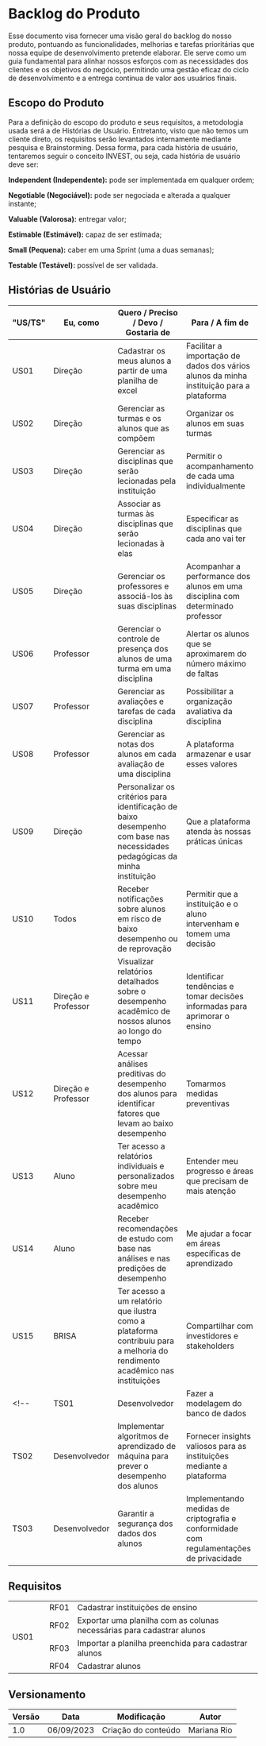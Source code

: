 # Backlog do Produto

Esse documento visa fornecer uma visão geral do backlog do nosso produto, pontuando as funcionalidades, melhorias e tarefas prioritárias que nossa equipe de desenvolvimento pretende elaborar. Ele serve como um guia fundamental para alinhar nossos esforços com as necessidades dos clientes e os objetivos do negócio, permitindo uma gestão eficaz do ciclo de desenvolvimento e a entrega contínua de valor aos usuários finais.

## Escopo do Produto

Para a definição do escopo do produto e seus requisitos, a metodologia usada será a de Histórias de Usuário. Entretanto, visto que não temos um cliente direto, os requisitos serão levantados internamente mediante pesquisa e Brainstorming. Dessa forma, para cada história de usuário, tentaremos seguir o conceito INVEST, ou seja, cada história de usuário deve ser:

**Independent (Independente):** pode ser implementada em qualquer ordem;

**Negotiable (Negociável):** pode ser negociada e alterada a qualquer instante;

**Valuable (Valorosa):** entregar valor;

**Estimable (Estimável):** capaz de ser estimada;

**Small (Pequena):** caber em uma Sprint (uma a duas semanas);

**Testable (Testável):** possível de ser validada.

## Histórias de Usuário
| "US/TS" | Eu, como    | Quero / Preciso / Devo / Gostaria de                                  | Para / A fim de       |
| ------- | ----------- | --------------------------------------------------------------------- | --------------------- |
|US01	  |Direção   	|Cadastrar os meus alunos a partir de uma planilha de excel    |Facilitar a importação de dados dos vários alunos da minha instituição para a plataforma|
|US02	  |	Direção	    |Gerenciar as turmas e os alunos que as compõem	                 |Organizar os alunos em suas turmas|
|US03	  |	Direção	    |Gerenciar as disciplinas que serão lecionadas pela instituição	   |Permitir o acompanhamento de cada uma individualmente|
|US04	  |	Direção   	|Associar as turmas às disciplinas que serão lecionadas à elas      |Especificar as disciplinas que cada ano vai ter|
|US05	  |	Direção     |Gerenciar os professores e associá-los às suas disciplinas          |Acompanhar a performance dos alunos em uma disciplina com determinado professor|
|US06	  |	Professor	|Gerenciar o controle de presença dos alunos de uma turma em uma disciplina	       |Alertar os alunos que se aproximarem do número máximo de faltas|
|US07	  |	Professor	|Gerenciar as avaliações e tarefas de cada disciplina	              |Possibilitar a organização avaliativa da disciplina|
|US08	  |	Professor	|Gerenciar as notas dos alunos em cada avaliação de uma disciplina	    |A plataforma armazenar e usar esses valores|
|US09	  |	Direção	    |Personalizar os critérios para identificação de baixo desempenho com base nas necessidades pedagógicas da minha instituição	|Que a plataforma atenda às nossas práticas únicas|
|US10	  |	Todos	    |Receber notificações sobre alunos em risco de baixo desempenho ou de reprovação   |Permitir que a instituição e o aluno intervenham e tomem uma decisão
|US11	  |	Direção e Professor	| Visualizar relatórios detalhados sobre o desempenho acadêmico de nossos alunos ao longo do tempo             |Identificar tendências e tomar decisões informadas para aprimorar o ensino|
|US12	  |	Direção e Professor |	Acessar análises preditivas do desempenho dos alunos para identificar fatores que levam ao baixo desempenho	    |Tomarmos medidas preventivas|
|US13	  |	Aluno	    |Ter acesso a relatórios individuais e personalizados sobre meu desempenho acadêmico	|Entender meu progresso e áreas que precisam de mais atenção| 
|US14	  |	Aluno	    |Receber recomendações de estudo com base nas análises e nas predições de desempenho	  |Me ajudar a focar em áreas específicas de aprendizado|
|US15	  |	BRISA	    |Ter acesso a um relatório que ilustra como a plataforma contribuiu para a melhoria do rendimento acadêmico nas instituições   |Compartilhar com investidores e stakeholders|
<!-- |TS01	  |	Desenvolvedor |	Fazer a modelagem do banco de dados	| Possiblitar o registro e funcionamento da aplicação	|
|TS02	  |	Desenvolvedor |	Implementar algoritmos de aprendizado de máquina para prever o desempenho dos alunos	| Fornecer insights valiosos para as instituições mediante a plataforma|
|TS03	  |	Desenvolvedor |	Garantir a segurança dos dados dos alunos |	Implementando medidas de criptografia e conformidade com regulamentações de privacidade	| -->

## Requisitos
<table>
    <tr>
        <td rowspan="4" colspan="2">US01</td>
        <td></td>
        <td>RF01</td>	
        <td>Cadastrar instituições de ensino</td>
    </tr>
    <tr>
        <td></td>
        <td>RF02</td>
        <td>Exportar uma planilha com as colunas necessárias para cadastrar alunos</td>
    </tr>
    <tr>
        <td></td>
        <td >RF03</td>
        <td>Importar a planilha preenchida para cadastrar alunos</td>
    </tr>
    <tr>
        <td></td>
        <td>RF04</td>
        <td>Cadastrar alunos</td>
    </tr>
</table>

## Versionamento

| Versão | Data       | Modificação                         | Autor       |
| ------ | ---------- | ----------------------------------- | ----------- |
| 1.0    | 06/09/2023 | Criação do conteúdo                 | Mariana Rio |